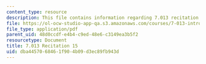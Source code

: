 ```yaml
---
content_type: resource
description: This file contains information regarding 7.013 recitation 15.
file: https://ol-ocw-studio-app-qa.s3.amazonaws.com/courses/7-013-introductory-biology-spring-2013/dba4457068461f904b09d3ec89fb943d_MIT7_013S12_Recitation_15.pdf
file_type: application/pdf
parent_uid: 48d0ccdf-e4b4-c9ed-48e6-c3149ea3b5f2
resourcetype: Document
title: 7.013 Recitation 15
uid: dba44570-6846-1f90-4b09-d3ec89fb943d
---
```

